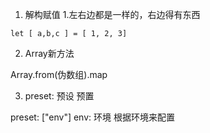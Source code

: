 1. 解构赋值
    1.左右边都是一样的，右边得有东西
```
let [ a,b,c ] = [ 1, 2, 3]

```

2. Array新方法

Array.from(伪数组).map


3. preset: 预设 预置 

preset: ["env"] 
env: 环境   根据环境来配置